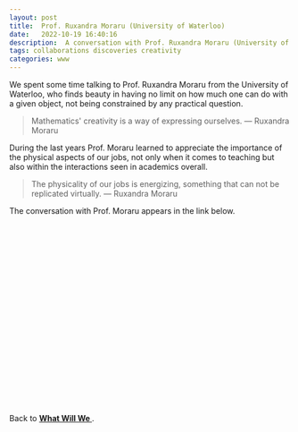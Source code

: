 ```yaml
---
layout: post
title:  Prof. Ruxandra Moraru (University of Waterloo)
date:   2022-10-19 16:40:16
description:  A conversation with Prof. Ruxandra Moraru (University of Waterloo)
tags: collaborations discoveries creativity
categories: www
---
```

 
 We spent some time talking to Prof. Ruxandra Moraru from the University of Waterloo, who finds beauty in having no limit on how much one can do with a given object, not being constrained by any practical question. 
  
<blockquote>
Mathematics' creativity is a way of expressing ourselves. 
    — Ruxandra Moraru
</blockquote>

During the last years Prof. Moraru learned to appreciate the importance of the physical aspects of our jobs, not only when it comes to teaching but also within the interactions seen in academics overall. 

<blockquote>
The physicality of our jobs is energizing, something that can not be replicated virtually. 
    — Ruxandra Moraru
</blockquote>

The conversation with Prof. Moraru appears in the link below. 


<div id="video-container" style="float: none; clear: both; width: 100%; position: relative; padding-bottom: 56.25%; padding-top: 25px; height: 0;">
	<object data="https://www.youtube.com/embed/Ht4fKXVi7ts" style="position: absolute; top: 0; left: 0; width: 100%; height: 100%;"></object>
</div> 

<br>

Back to <a href="https://lauraschaposnik.com/www/"><b> What Will We </b> </a>.

